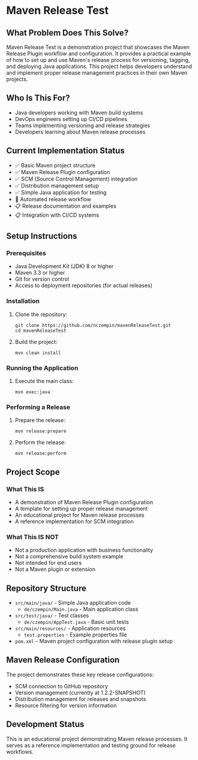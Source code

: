 # Maven Release Test

## What Problem Does This Solve?
Maven Release Test is a demonstration project that showcases the Maven Release Plugin workflow and configuration. It provides a practical example of how to set up and use Maven's release process for versioning, tagging, and deploying Java applications. This project helps developers understand and implement proper release management practices in their own Maven projects.

## Who Is This For?
- Java developers working with Maven build systems
- DevOps engineers setting up CI/CD pipelines
- Teams implementing versioning and release strategies
- Developers learning about Maven release processes

## Current Implementation Status
- ✅ Basic Maven project structure
- ✅ Maven Release Plugin configuration
- ✅ SCM (Source Control Management) integration
- ✅ Distribution management setup
- ✅ Simple Java application for testing
- 🚧 Automated release workflow
- 📋 Release documentation and examples
- 📋 Integration with CI/CD systems

## Setup Instructions

### Prerequisites
- Java Development Kit (JDK) 8 or higher
- Maven 3.3 or higher
- Git for version control
- Access to deployment repositories (for actual releases)

### Installation
1. Clone the repository:
   ```
   git clone https://github.com/nczempin/mavenReleaseTest.git
   cd mavenReleaseTest
   ```

2. Build the project:
   ```
   mvn clean install
   ```

### Running the Application
1. Execute the main class:
   ```
   mvn exec:java
   ```

### Performing a Release
1. Prepare the release:
   ```
   mvn release:prepare
   ```

2. Perform the release:
   ```
   mvn release:perform
   ```

## Project Scope

### What This IS
- A demonstration of Maven Release Plugin configuration
- A template for setting up proper release management
- An educational project for Maven release processes
- A reference implementation for SCM integration

### What This IS NOT
- Not a production application with business functionality
- Not a comprehensive build system example
- Not intended for end users
- Not a Maven plugin or extension

## Repository Structure
- `src/main/java/` - Simple Java application code
  - `de/czempin/Main.java` - Main application class
- `src/test/java/` - Test classes
  - `de/czempin/AppTest.java` - Basic unit tests
- `src/main/resources/` - Application resources
  - `test.properties` - Example properties file
- `pom.xml` - Maven project configuration with release plugin setup

## Maven Release Configuration
The project demonstrates these key release configurations:
- SCM connection to GitHub repository
- Version management (currently at 1.2.2-SNAPSHOT)
- Distribution management for releases and snapshots
- Resource filtering for version information

## Development Status
This is an educational project demonstrating Maven release processes. It serves as a reference implementation and testing ground for release workflows.
